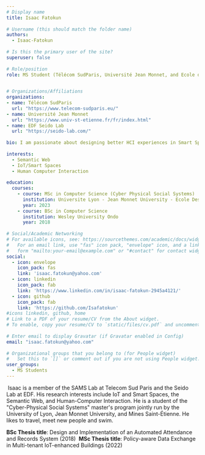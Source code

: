 ```yaml
---
# Display name
title: Isaac Fatokun
​
# Username (this should match the folder name)
authors:
  - Isaac-Fatokun
​
# Is this the primary user of the site?
superuser: false
​
# Role/position
role: MS Student (Télécom SudParis, Université Jean Monnet, and Ecole des Mines Saint Etienne)

​
# Organizations/Affiliations
organizations:
- name: Télécom SudParis
  url: "https://www.telecom-sudparis.eu/"
- name: Université Jean Monnet
  url: "https://www.univ-st-etienne.fr/fr/index.html"
- name: EDF Seido Lab
  url: "https://seido-lab.com/"  
​
bio: I am passionate about designing better HCI experiences in Smart Spaces. 
​
interests:
  - Semantic Web
  - IoT/Smart Spaces
  - Human Computer Interaction
​
education:
  courses:
    - course: MSc in Computer Science (Cyber Physical Social Systems)
      institution: Universite Lyon - Jean Monnet University - Ecole Des Mine
      year: 2023
    - course: BSc in Computer Science
      institution: Wesley University Ondo
      year: 2018
      
# Social/Academic Networking
# For available icons, see: https://sourcethemes.com/academic/docs/widgets/#icons
#   For an email link, use "fas" icon pack, "envelope" icon, and a link in the
#   form "mailto:your-email@example.com" or "#contact" for contact widget.
social:
  - icon: envelope
    icon_pack: fas
    link: 'isaac.fatokun@yahoo.com'
  - icon: linkedin
    icon_pack: fab
    link: 'https://www.linkedin.com/in/isaac-fatokun-2945a4121/'
  - icon: github
    icon_pack: fab
    link: 'https://github.com/Isafatokun'
#icons linkedin, github, home
# Link to a PDF of your resume/CV from the About widget.
# To enable, copy your resume/CV to `static/files/cv.pdf` and uncomment the lines below.  
​
# Enter email to display Gravatar (if Gravatar enabled in Config)
email: "isaac.fatokun@yahoo.com"
  
# Organizational groups that you belong to (for People widget)
#   Set this to `[]` or comment out if you are not using People widget.  
user_groups:
  - MS Students
---
```

​
Isaac is a member of the SAMS Lab at Telecom Sud Paris and the Seido Lab at EDF.  His research interests include IoT and Smart Spaces, the Semantic Web, and Human-Computer Interaction.  He is a  student of the "Cyber-Physical Social Systems" master's program jointly run by the University of Lyon, Jean Monnet University, and Mines Saint-Étienne. He likes to travel, meet new people and swim.

**BSc Thesis title**: Design and Implementation of an Automated Attendance and Records System (2018)
​
**MSc Thesis title**: Policy-aware Data Exchange in Multi-tenant IoT-enhanced Buildings (2022)